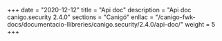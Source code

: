 +++
date        = "2020-12-12"
title       = "Api doc"
description = "Api doc canigo.security 2.4.0"
sections    = "Canigó"
enllac		= "/canigo-fwk-docs/documentacio-llibreries/canigo.security/2.4.0/api-doc/"
weight		= 5
+++
